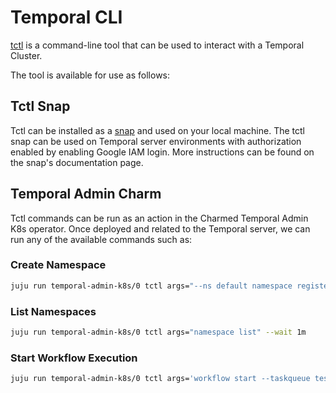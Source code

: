 # Temporal CLI

[tctl](https://docs.temporal.io/tctl-v1) is a command-line tool that can be used
to interact with a Temporal Cluster.

The tool is available for use as follows:

## Tctl Snap

Tctl can be installed as a
[snap](https://github.com/canonical/charmed-temporal-image/tree/main/tctl-snap)
and used on your local machine. The tctl snap can be used on Temporal server
environments with authorization enabled by enabling Google IAM login. More
instructions can be found on the snap's documentation page.

## Temporal Admin Charm

Tctl commands can be run as an action in the Charmed Temporal Admin K8s
operator. Once deployed and related to the Temporal server, we can run any of
the available commands such as:

### Create Namespace

```bash
juju run temporal-admin-k8s/0 tctl args="--ns default namespace register -rd 3" --wait 1m
```

### List Namespaces

```bash
juju run temporal-admin-k8s/0 tctl args="namespace list" --wait 1m
```

### Start Workflow Execution

```bash
juju run temporal-admin-k8s/0 tctl args='workflow start --taskqueue test-queue --workflow_type GreetingWorkflow --input '\"World\"'' --wait 1m
```
